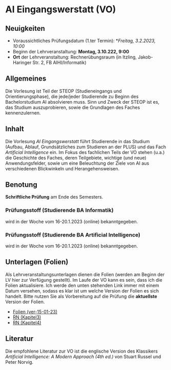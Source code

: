# AI Eingangswerstatt (VO)

## Neuigkeiten

- Voraussichtliches Prüfungsdatum (1.ter Termin): **Freitag, 3.2.2023, 10:00*
- Beginn der Lehrveranstaltung: **Montag, 3.10.222, 9:00**
- **Ort** der Lehrveranstaltung: Rechnerübungsraum (in Itzling, Jakob-Haringer Str. 2, FB AIHI/Informatik)

## Allgemeines

Die Vorlesung ist Teil der STEOP (Studieneingangs und Orientierungsphase), die jede/jeder Studierende zu Beginn des Bachelorstudium AI absolvieren muss. Sinn und Zweck der STEOP ist es, das Studium auszuprobieren, sowie die Grundlagen des Faches kennenzulernen.

## Inhalt

Die Vorlesung *AI Eingangswerstatt* führt Studierende in das Studium (Aufbau, Ablauf, Grundsätzliches zum Studieren an der PLUS) und das Fach *Artificial Intelligence* ein. Im Fokus des fachlichen Teils der VO stehen (u.a.) die Geschichte des Faches, deren Teilgebiete, wichtige (und neue) Anwendungsfelder, sowie um eine Beleuchtung der Ziele von AI aus verschiedenen Blickwinkeln und Herangehensweisen.

## Benotung 

**Schriftliche Prüfung** am Ende des Semesters.

### Prüfungsstoff (Studierende BA Informatik)

wird in der Woche vom 16-20.1.2023 (online) bekanntgegeben.

### Prüfungsstoff (Studierende BA Artificial Intelligence)

wird in der Woche vom 16-20.1.2023 (online) bekanntgegeben.

## Unterlagen (Folien)

Als Lehrveranstaltungsunterlagen dienen die Folien (werden am Beginn der LV hier zur Verfügung gestellt). Im Laufe der VO kann es sein, dass ich die Folien aktualisiere. 
Ich werde den unten stehenden Link immer mit einem Datum versehen, sodass es klar ist um welche Version der Folien es sich handelt. Bitte nutzen Sie als Vorbereitung auf die Prüfung die **aktuellste** Version der Folien.

- [Folien (ver-15-01-23)](folien-15-01-23.pdf)
- [RN (Kapitel3)](RN_Ch3.pdf)
- [RN (Kapitel4)](RN_Ch4.pdf)

## Literatur

Die empfohlene Literatur zur VO ist die englische Version des Klassikers *Artificial Intelligence: A Modern Approach (4th ed.)* von Stuart Russel und Peter Norvig.

